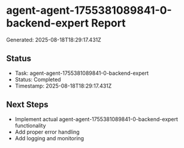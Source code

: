 # agent-agent-1755381089841-0-backend-expert Report

Generated: 2025-08-18T18:29:17.431Z

## Status
- Task: agent-agent-1755381089841-0-backend-expert
- Status: Completed
- Timestamp: 2025-08-18T18:29:17.431Z

## Next Steps
- Implement actual agent-agent-1755381089841-0-backend-expert functionality
- Add proper error handling
- Add logging and monitoring
